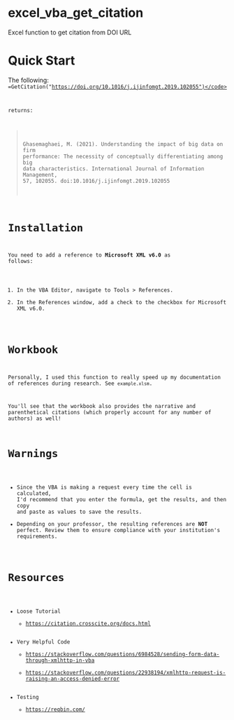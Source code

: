 # excel_vba_get_citation
Excel function to get citation from DOI URL

# Quick Start

The following:<br>
<code>=GetCitation("https://doi.org/10.1016/j.ijinfomgt.2019.102055")</code>

returns:<br>
> Ghasemaghaei, M. (2021). Understanding the impact of big data on firm performance: The necessity of conceptually differentiating among big data characteristics. International Journal of Information Management, 57, 102055. doi:10.1016/j.ijinfomgt.2019.102055

# Installation

You need to add a reference to <b>Microsoft XML v6.0</b> as follows:
1. In the VBA Editor, navigate to Tools > References.
2. In the References window, add a check to the checkbox for Microsoft XML v6.0.

# Workbook

Personally, I used this function to really speed up my documentation of references during research. See <code>example.xlsm</code>.

You'll see that the workbook also provides the narrative and parenthetical citations (which properly account for any number of authors) as well!

# Warnings

* Since the VBA is making a request every time the cell is calculated, I'd recommend that you enter the formula, get the results, and then copy and paste as values to save the results.
* Depending on your professor, the resulting references are <b>NOT</b> perfect. Review them to ensure compliance with your institution's requirements.

# Resources
* Loose Tutorial
  * https://citation.crosscite.org/docs.html
* Very Helpful Code
  * https://stackoverflow.com/questions/6984528/sending-form-data-through-xmlhttp-in-vba
  * https://stackoverflow.com/questions/22938194/xmlhttp-request-is-raising-an-access-denied-error
* Testing
  * https://reqbin.com/
